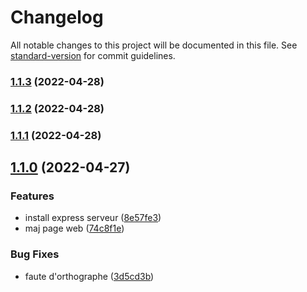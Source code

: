 # Changelog

All notable changes to this project will be documented in this file. See [standard-version](https://github.com/conventional-changelog/standard-version) for commit guidelines.

### [1.1.3](https://github.com/bengame07/awstravis/compare/v1.1.2...v1.1.3) (2022-04-28)

### [1.1.2](https://github.com/bengame07/awstravis/compare/v1.1.1...v1.1.2) (2022-04-28)

### [1.1.1](https://github.com/bengame07/awstravis/compare/v1.1.0...v1.1.1) (2022-04-28)

## [1.1.0](https://github.com/bengame07/awstravis/compare/v1.0.2...v1.1.0) (2022-04-27)


### Features

* install express serveur ([8e57fe3](https://github.com/bengame07/awstravis/commit/8e57fe303c41bce0138071854fce44e1f43ea46b))
* maj page web ([74c8f1e](https://github.com/bengame07/awstravis/commit/74c8f1ec4b9fd11986e8561cc9fba97949f6ff0d))


### Bug Fixes

* faute d'orthographe ([3d5cd3b](https://github.com/bengame07/awstravis/commit/3d5cd3bd18165adc4c879489c34d2a70362325b0))
